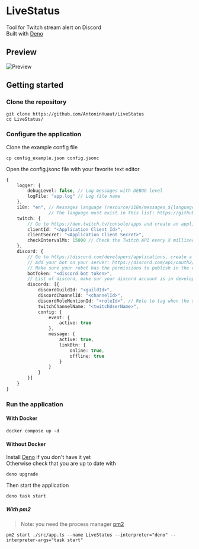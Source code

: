 # LiveStatus

Tool for Twitch stream alert on Discord\
Built with [Deno](https://deno.land)

## Preview

![Preview](https://i.imgur.com/lSUs1b9.png)

## Getting started

### Clone the repository

```console
git clone https://github.com/AntoninHuaut/LiveStatus
cd LiveStatus/
```

### Configure the application

Clone the example config file

```console
cp config_example.json config.jsonc
```

Open the config.jsonc file with your favorite text editor

```typescript
{
    logger: {
        debugLevel: false, // Log messages with DEBUG level                     
        logFile: "app.log" // Log file name
    },
    i18n: "en", // Messages language (resource/i18n/messages_${language}.json).
                // The language must exist in this list: https://github.com/iamkun/dayjs/tree/dev/src/locale
    twitch: {
        // Go to https://dev.twitch.tv/console/apps and create an application (You can put http://localhost/ in OAuth redirection URL)
        clientId: "<Application Client Id>",
        clientSecret: "<Application Client Secret>",
        checkIntervalMs: 15000 // Check the Twitch API every X milliseconds, too low a value may result in the app being banned.
    },
    discord: {
        // Go to https://discord.com/developers/applications, create a bot application
        // Add your bot on your server: https://discord.com/api/oauth2/authorize?client_id=<Insert your bot Application ID here>&permissions=8590445568&scope=bot 
        // Make sure your robot has the permissions to publish in the channel
        botToken: "<discord bot token>",
        // List of discord, make sur your discord account is in developer mode to easily copy guildId/channelId/roleId (Settings -> Advanced -> Developer mode)
        discords: [{
            discordGuildId: "<guildId>",
            discordChannelId: "<channelId>",
            discordRoleMentionId: "<roleId>", // Role to tag when the stream is live, empty to disable
            twitchChannelName: "<twitchUserName>",
            config: {
                event: {
                    active: true
                },
                message: {
                    active: true,
                    linkBtn: {
                        online: true,
                        offline: true
                    }
                }
            }
        }]
    }
}
```

### Run the application

#### With Docker

```console
docker compose up -d
```

#### Without Docker

Install [Deno](https://deno.land/#installation) if you don't have it yet\
Otherwise check that you are up to date with

```console
deno upgrade
```

Then start the application

```console
deno task start
```

##### With pm2

> Note: you need the process manager [pm2](https://pm2.keymetrics.io/)

```console
pm2 start ./src/app.ts --name LiveStatus --interpreter="deno" --interpreter-args="task start"
```
